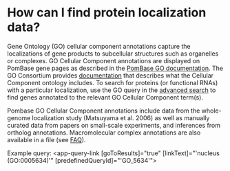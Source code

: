 # How can I find protein localization data?
<!-- pombase_categories: Finding data,Using ontologies -->


Gene Ontology (GO) cellular component annotations capture the
localizations of gene products to subcellular structures such as
organelles or complexes. GO Cellular Component annotations are
displayed on PomBase gene pages as described in the 
[PomBase GO documentation](/documentation/gene-page-gene-ontology).
The GO Consortium provides
[documentation](http://geneontology.org/page/cellular-component-ontology-guidelines)
that describes what the Cellular Component ontology includes. To
search for proteins (or functional RNAs) with a particular
localization, use the GO query in the [advanced search](/query) to
find genes annotated to the relevant GO Cellular Component term(s).

Pombase GO Cellular Component annotations include data from the
whole-genome localization study (Matsuyama et al. 2006) as well as
manually curated data from papers on small-scale experiments, and
inferences from ortholog annotations. Macromolecular complex
annotations are also available in a file (see
[FAQ](faq/there-list-protein-complexes-s.-pombe-and-their-subunits)).

Example query: <app-query-link [goToResults]="true" [linkText]="'nucleus (GO:0005634)'"
    [predefinedQueryId]="'GO_5634'">
</app-query-link>
